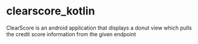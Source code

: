 # clearscore_kotlin

ClearScore is an android application that displays a donut view which pulls the credit score information from the given endpoint
